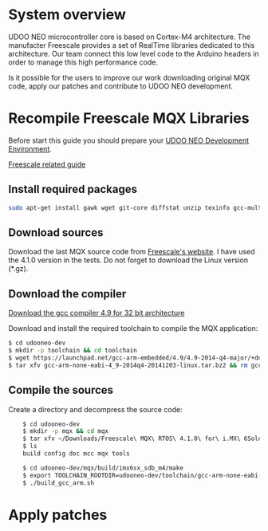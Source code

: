 # System overview
UDOO NEO microcontroller core is based on Cortex-M4 architecture. The manufacter Freescale provides a set of RealTime libraries dedicated to this architecture. Our team connect this low level code to the Arduino headers in order to manage this high performance code.

Is it possible for the users to improve our work downloading original MQX code, apply our patches and contribute to UDOO NEO development.

# Recompile Freescale MQX Libraries

Before start this guide you should prepare your [UDOO NEO Development Environment]().

[Freescale related guide](https://community.freescale.com/docs/DOC-104422)

## Install required packages

``` bash
sudo apt-get install gawk wget git-core diffstat unzip texinfo gcc-multilib build-essential chrpath socat libsdl1.2-dev xterm picocom  
```


## Download sources
Download the last MQX source code from [Freescale's website](http://www.freescale.com/webapp/sps/site/prod_summary.jsp?code=MQX#). I have used the 4.1.0 version in the tests. Do not forget to download the Linux version (*.gz).

## Download the compiler
[Download the gcc compiler 4.9 for 32 bit architecture](https://launchpad.net/gcc-arm-embedded/4.9/4.9-2014-q4-major/+download/gcc-arm-none-eabi-4_9-2014q4-20141203-linux.tar.bz2)

Download and install the required toolchain to compile the MQX application:

``` bash
$ cd udooneo-dev 
$ mkdir -p toolchain && cd toolchain  
$ wget https://launchpad.net/gcc-arm-embedded/4.9/4.9-2014-q4-major/+download/gcc-arm-none-eabi-4_9-2014q4-20141203-linux.tar.bz2
$ tar xfv gcc-arm-none-eabi-4_9-2014q4-20141203-linux.tar.bz2 && rm gcc-arm-none-eabi-4_9-2014q4-20141203-linux.tar.bz2 
```

## Compile the sources
Create a directory and decompress the source code:
``` bash
    $ cd udooneo-dev 
    $ mkdir -p mqx && cd mqx  
    $ tar xfv ~/Downloads/Freescale\ MQX\ RTOS\ 4.1.0\ for\ i.MX\ 6SoloX\ Linux\ Base.gz  
    $ ls  
    build config doc mcc mqx tools  
```

``` bash
    $ cd udooneo-dev/mqx/build/imx6sx_sdb_m4/make  
    $ export TOOLCHAIN_ROOTDIR=udooneo-dev/toolchain/gcc-arm-none-eabi-4_9-2014q4
    $ ./build_gcc_arm.sh  
```

# Apply patches
